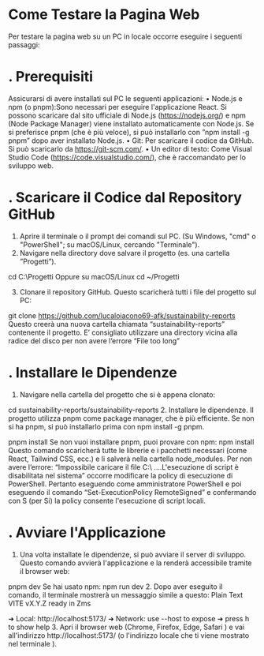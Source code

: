 # Come Testare la Pagina Web
Per testare la pagina web su un PC in locale occorre eseguire i seguenti passaggi:
# . Prerequisiti
Assicurarsi di avere installati sul PC le seguenti applicazioni:
•	Node.js e npm (o pnpm):Sono necessari per eseguire l'applicazione React. Si possono scaricare dal sito ufficiale di Node.js (https://nodejs.org/) e npm (Node Package Manager) viene installato automaticamente con Node.js. Se si preferisce pnpm (che è più veloce), si può installarlo con ”npm install -g pnpm” dopo aver installato Node.js.
•	Git: Per scaricare il codice da GitHub. Si può scaricarlo da https://git-scm.com/.
•	Un editor di testo: Come Visual Studio Code (https://code.visualstudio.com/), che è raccomandato per lo sviluppo web.
# . Scaricare il Codice dal Repository GitHub
1.	Aprire il terminale o il prompt dei comandi sul PC. (Su Windows, "cmd" o "PowerShell"; su macOS/Linux, cercando "Terminale").
2.	Navigare nella directory dove salvare il progetto (es. una cartella ”Progetti”). 

cd C:\Progetti
Oppure su macOS/Linux
cd ~/Progetti

3.	Clonare il repository GitHub. Questo scaricherà tutti i file del progetto sul PC:

git clone https://github.com/lucaloiacono69-afk/sustainability-reports
Questo creerà una nuova cartella chiamata “sustainability-reports” contenente il progetto.
E’ consigliato utilizzare una directory vicina alla radice del disco per non avere l’errore “File too long” 
# . Installare le Dipendenze
1.	Navigare nella cartella del progetto che si è appena clonato:

cd sustainability-reports/sustainability-reports
2.	Installare le dipendenze. Il progetto utilizza pnpm come package manager, che è più efficiente. Se non si ha pnpm, si può installarlo prima con npm install -g pnpm.

pnpm install
Se non vuoi installare pnpm, puoi provare con npm:
npm install
Questo comando scaricherà tutte le librerie e i pacchetti necessari (come React, Tailwind CSS, ecc.) e li salverà nella cartella node_modules.
Per non avere l’errore: “Impossibile caricare il file C:\ ….L'esecuzione di script è disabilitata nel sistema” occorre modificare la policy di esecuzione di PowerShell. 
Pertanto eseguendo come amministratore PowerShell e poi eseguendo il comando “Set-ExecutionPolicy RemoteSigned” e confermando con S (per Si) la policy consente l'esecuzione di script locali.

# . Avviare l'Applicazione
1.	Una volta installate le dipendenze, si può avviare il server di sviluppo. Questo comando avvierà l'applicazione e la renderà accessibile tramite il browser web:

pnpm dev
Se hai usato npm:
npm run dev
2.	Dopo aver eseguito il comando, il terminale mostrerà un messaggio simile a questo:
Plain Text
VITE vX.Y.Z ready in Zms

  ➜  Local:   http://localhost:5173/
  ➜  Network: use --host to expose
  ➜  press h to show help
3.	Apri il browser web (Chrome, Firefox, Edge, Safari ) e vai all'indirizzo http://localhost:5173/ (o l'indirizzo locale che ti viene mostrato nel terminale ).
